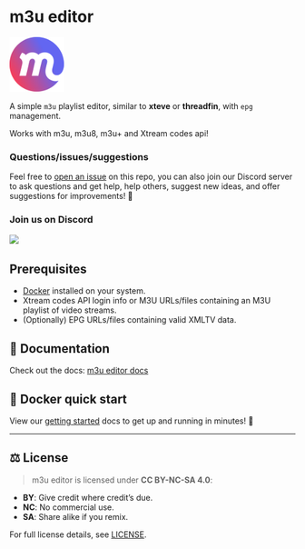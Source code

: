 # m3u editor

![logo](./public/favicon.png)

A simple `m3u` playlist editor, similar to **xteve** or **threadfin**, with `epg` management.

Works with m3u, m3u8, m3u+ and Xtream codes api!

### Questions/issues/suggestions

Feel free to [open an issue](https://github.com/sparkison/m3u-editor/issues/new?template=bug_report.md) on this repo, you can also join our Discord server to ask questions and get help, help others, suggest new ideas, and offer suggestions for improvements! 🎉

### Join us on Discord

[![](https://dcbadge.limes.pink/api/server/rS3abJ5dz7)](https://discord.gg/rS3abJ5dz7)

## Prerequisites

- [Docker](https://www.docker.com/) installed on your system.
- Xtream codes API login info or M3U URLs/files containing an M3U playlist of video streams.
- (Optionally) EPG URLs/files containing valid XMLTV data.

## 📖 Documentation

Check out the docs: [m3u editor docs](https://sparkison.github.io/m3u-editor-docs/)

## 🐳 Docker quick start

View our [getting started](https://sparkison.github.io/m3u-editor-docs/docs/about/getting-started/) docs to get up and running in minutes! 🥳

---

## ⚖️ License  

> m3u editor is licensed under **CC BY-NC-SA 4.0**:  

- **BY**: Give credit where credit’s due.  
- **NC**: No commercial use.  
- **SA**: Share alike if you remix.  

For full license details, see [LICENSE](https://creativecommons.org/licenses/by-nc-sa/4.0/).

